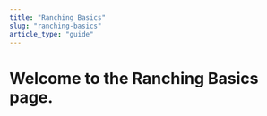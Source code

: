 ```yaml
---
title: "Ranching Basics"
slug: "ranching-basics"
article_type: "guide"
---
```


# Welcome to the Ranching Basics page.
